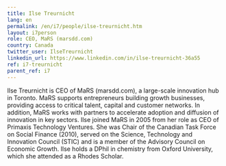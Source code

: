 ```yaml
---
title: Ilse Treurnicht
lang: en
permalink: /en/i7/people/ilse-treurnicht.htm
layout: i7person
role: CEO, MaRS (marsdd.com)
country: Canada
twitter_user: IlseTreurnicht
linkedin_url: https://www.linkedin.com/in/ilse-treurnicht-36a55
ref: i7-treurnicht
parent_ref: i7
---
```

Ilse Treurnicht is CEO of MaRS (marsdd.com), a large-scale innovation hub in Toronto. MaRS supports entrepreneurs building growth businesses, providing access to critical talent, capital and customer networks. In addition, MaRS works with partners to accelerate adoption and diffusion of innovation in key sectors. Ilse joined MaRS in 2005 from her role as CEO of Primaxis Technology Ventures. She was Chair of the Canadian Task Force on Social Finance (2010), served on the Science, Technology and Innovation Council (STIC) and is a member of the Advisory Council on Economic Growth.  Ilse holds a DPhil in chemistry from Oxford University, which she attended as a Rhodes Scholar.